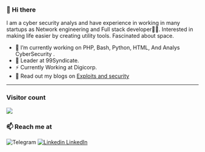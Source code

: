 ### 👋 Hi there 
I am a cyber security analys and have experience in working in many startups as Network engineering and Full stack developer👨‍💻. Interested in making life easier by creating utility tools. Fascinated about space.


- 🔭 I’m currently working on PHP, Bash, Python, HTML, And Analys CyberSecurity .
- 🍔 Leader at 99Syndicate.
- ⚡ Currently Working at Digicorp.
- 💬 Read out my blogs on [Exploits and security](https://exploitdbs.blogspot.com/)

<hr />

### Visitor count
<img src="https://profile-counter.glitch.me/vanshkapoor/count.svg" />

### 📫 Reach me at 
![Telegram](https://t.me/@MrcakilReal)
[![Linkedin](https://i.stack.imgur.com/gVE0j.png) LinkedIn](https://www.linkedin.com/in/vansh-kapoor-62a938169/)
